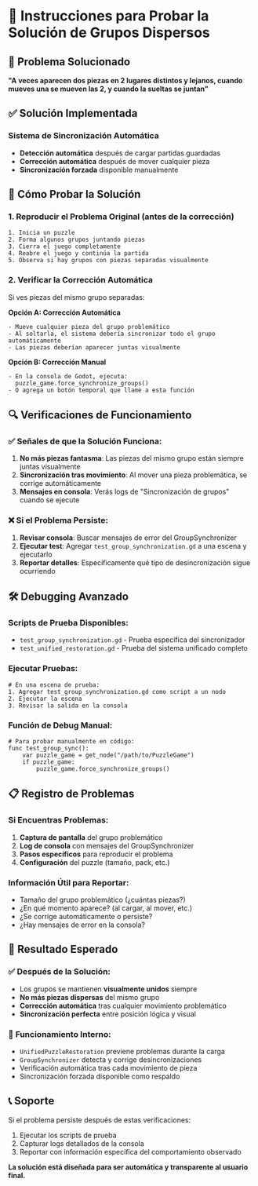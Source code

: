 # 🔧 Instrucciones para Probar la Solución de Grupos Dispersos

## 🎯 Problema Solucionado
**"A veces aparecen dos piezas en 2 lugares distintos y lejanos, cuando mueves una se mueven las 2, y cuando la sueltas se juntan"**

## ✅ Solución Implementada

### Sistema de Sincronización Automática
- **Detección automática** después de cargar partidas guardadas
- **Corrección automática** después de mover cualquier pieza
- **Sincronización forzada** disponible manualmente

## 🧪 Cómo Probar la Solución

### 1. Reproducir el Problema Original (antes de la corrección)
```
1. Inicia un puzzle
2. Forma algunos grupos juntando piezas
3. Cierra el juego completamente
4. Reabre el juego y continúa la partida
5. Observa si hay grupos con piezas separadas visualmente
```

### 2. Verificar la Corrección Automática
Si ves piezas del mismo grupo separadas:

**Opción A: Corrección Automática**
```
- Mueve cualquier pieza del grupo problemático
- Al soltarla, el sistema debería sincronizar todo el grupo automáticamente
- Las piezas deberían aparecer juntas visualmente
```

**Opción B: Corrección Manual**
```
- En la consola de Godot, ejecuta:
  puzzle_game.force_synchronize_groups()
- O agrega un botón temporal que llame a esta función
```

## 🔍 Verificaciones de Funcionamiento

### ✅ Señales de que la Solución Funciona:
1. **No más piezas fantasma**: Las piezas del mismo grupo están siempre juntas visualmente
2. **Sincronización tras movimiento**: Al mover una pieza problemática, se corrige automáticamente
3. **Mensajes en consola**: Verás logs de "Sincronización de grupos" cuando se ejecute

### ❌ Si el Problema Persiste:
1. **Revisar consola**: Buscar mensajes de error del GroupSynchronizer
2. **Ejecutar test**: Agregar `test_group_synchronization.gd` a una escena y ejecutarlo
3. **Reportar detalles**: Específicamente qué tipo de desincronización sigue ocurriendo

## 🛠️ Debugging Avanzado

### Scripts de Prueba Disponibles:
- `test_group_synchronization.gd` - Prueba específica del sincronizador
- `test_unified_restoration.gd` - Prueba del sistema unificado completo

### Ejecutar Pruebas:
```gdscript
# En una escena de prueba:
1. Agregar test_group_synchronization.gd como script a un nodo
2. Ejecutar la escena
3. Revisar la salida en la consola
```

### Función de Debug Manual:
```gdscript
# Para probar manualmente en código:
func test_group_sync():
    var puzzle_game = get_node("/path/to/PuzzleGame")
    if puzzle_game:
        puzzle_game.force_synchronize_groups()
```

## 📋 Registro de Problemas

### Si Encuentras Problemas:
1. **Captura de pantalla** del grupo problemático
2. **Log de consola** con mensajes del GroupSynchronizer
3. **Pasos específicos** para reproducir el problema
4. **Configuración** del puzzle (tamaño, pack, etc.)

### Información Útil para Reportar:
- Tamaño del grupo problemático (¿cuántas piezas?)
- ¿En qué momento aparece? (al cargar, al mover, etc.)
- ¿Se corrige automáticamente o persiste?
- ¿Hay mensajes de error en la consola?

## 🎯 Resultado Esperado

### ✅ **Después de la Solución:**
- Los grupos se mantienen **visualmente unidos** siempre
- **No más piezas dispersas** del mismo grupo
- **Corrección automática** tras cualquier movimiento problemático
- **Sincronización perfecta** entre posición lógica y visual

### 🔧 **Funcionamiento Interno:**
- `UnifiedPuzzleRestoration` previene problemas durante la carga
- `GroupSynchronizer` detecta y corrige desincronizaciones
- Verificación automática tras cada movimiento de pieza
- Sincronización forzada disponible como respaldo

## 📞 Soporte

Si el problema persiste después de estas verificaciones:
1. Ejecutar los scripts de prueba
2. Capturar logs detallados de la consola
3. Reportar con información específica del comportamiento observado

**La solución está diseñada para ser automática y transparente al usuario final.** 